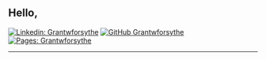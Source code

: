 <h2> Hello,</h2>
<!---
<p>I am currently studying <em>Mathematics & Statistics</em> at <a href="https://www.mcmaster.ca/">McMaster University</a>.</p>
--> 

[![Linkedin: Grantwforsythe](https://img.shields.io/badge/-grantwforsythe-blue?style=flat-square&logo=Linkedin&logoColor=white&link=https://www.linkedin.com/in/grantwforsythe/)](https://www.linkedin.com/in/grantwforsythe/)
[![GitHub Grantwforsythe](https://img.shields.io/github/followers/grantwforsythe?label=follow&style=social)](https://github.com/grantwforsythe)
[![Pages: Grantwforsythe](https://img.shields.io/badge/-GitHub%20Page-blue)](https://grantwforsythe.github.io/)

<!---
### A little more about me...  

```python
#!/usr/bin/env python3

class Forsythe:
    def __init__(self):
        self.lname = 'Forsythe'

class Grant(Forsythe):
    def __init__(self):
        super().__init__()
        self.username = 'grantwforsythe'
        self.fname = 'Grant'
        self.skills = {
            'languages': ['Python', 'SQL', 'R', 'Latex'],
            'libaries': ['NumPy', 'Pandas', 'Matplotlib', 'SciPy', 'Seaborn', 'GGplot', 'Dplyr'],
            'database': ['MySQL', 'MongoDB'],
            'devops': ['Docker', 'AWS'],
            'tools': ['Jupyter Notebook', 'PyCharm', 'VS Code', 'RStudio', 'GitHub', 'Microsoft Excel']
        }

    def __str__(self):
        return f"{self.fname} {self.lname}"


if __name__ == '__main__':
    me = Grant()
    print(me)
```
-->

---
